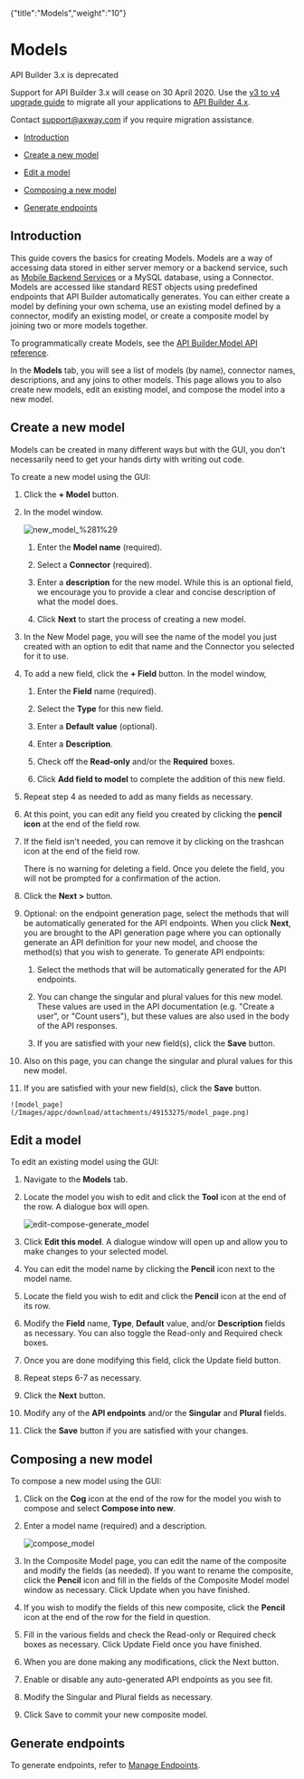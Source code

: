 {"title":"Models","weight":"10"} 

# Models

API Builder 3.x is deprecated

Support for API Builder 3.x will cease on 30 April 2020. Use the [v3 to v4 upgrade guide](https://docs.axway.com/bundle/API_Builder_4x_allOS_en/page/api_builder_v3_to_v4_upgrade_guide.html) to migrate all your applications to [API Builder 4.x](https://docs.axway.com/bundle/API_Builder_4x_allOS_en/page/api_builder_getting_started_guide.html).

Contact [support@axway.com](mailto:support@axway.com) if you require migration assistance.

*   [Introduction](#Introduction)
    
*   [Create a new model](#Createanewmodel)
    
*   [Edit a model](#Editamodel)
    
*   [Composing a new model](#Composinganewmodel)
    
*   [Generate endpoints](#Generateendpoints)
    

## Introduction

This guide covers the basics for creating Models. Models are a way of accessing data stored in either server memory or a backend service, such as [Mobile Backend Services](/docs/appc/Mobile_Backend_Services/) or a MySQL database, using a Connector. Models are accessed like standard REST objects using predefined endpoints that API Builder automatically generates. You can either create a model by defining your own schema, use an existing model defined by a connector, modify an existing model, or create a composite model by joining two or more models together.

To programmatically create Models, see the [API Builder.Model API reference](#!/api/Arrow.Model).

In the **Models** tab, you will see a list of models (by name), connector names, descriptions, and any joins to other models. This page allows you to also create new models, edit an existing model, and compose the model into a new model.

## Create a new model

Models can be created in many different ways but with the GUI, you don't necessarily need to get your hands dirty with writing out code.

To create a new model using the GUI:

1.  Click the **\+ Model** button.
    
2.  In the model window.
    
    ![new_model_%281%29](/Images/appc/download/attachments/49153275/new_model_%281%29.png)
    
    1.  Enter the **Model name** (required).
        
    2.  Select a **Connector** (required).
        
    3.  Enter a **description** for the new model. While this is an optional field, we encourage you to provide a clear and concise description of what the model does.
        
    4.  Click **Next** to start the process of creating a new model.
        
3.  In the New Model page, you will see the name of the model you just created with an option to edit that name and the Connector you selected for it to use.
    
4.  To add a new field, click the **\+ Field** button. In the model window,
    
    1.  Enter the **Field** name (required).
        
    2.  Select the **Type** for this new field.
        
    3.  Enter a **Default** **value** (optional).
        
    4.  Enter a **Description**.
        
    5.  Check off the **Read-only** and/or the **Required** boxes.
        
    6.  Click **Add field to model** to complete the addition of this new field.
        
5.  Repeat step 4 as needed to add as many fields as necessary.
    
6.  At this point, you can edit any field you created by clicking the **pencil icon** at the end of the field row.
    
7.  If the field isn't needed, you can remove it by clicking on the trashcan icon at the end of the field row.
    
    There is no warning for deleting a field. Once you delete the field, you will not be prompted for a confirmation of the action.
    
8.  Click the **Next >** button.
    
9.  Optional: on the endpoint generation page, select the methods that will be automatically generated for the API endpoints. When you click **Next**, you are brought to the API generation page where you can optionally generate an API definition for your new model, and choose the method(s) that you wish to generate. To generate API endpoints:
    
    1.  Select the methods that will be automatically generated for the API endpoints.
        
    2.  You can change the singular and plural values for this new model. These values are used in the API documentation (e.g. "Create a user", or "Count users"), but these values are also used in the body of the API responses.
        
    3.  If you are satisfied with your new field(s), click the **Save** button.
        
10.  Also on this page, you can change the singular and plural values for this new model.
    
11.  If you are satisfied with your new field(s), click the **Save** button.
    
    ![model_page](/Images/appc/download/attachments/49153275/model_page.png)

## Edit a model

To edit an existing model using the GUI:

1.  Navigate to the **Models** tab.
    
2.  Locate the model you wish to edit and click the **Tool** icon at the end of the row. A dialogue box will open.
    
    ![edit-compose-generate_model](/Images/appc/download/thumbnails/49153275/edit-compose-generate_model.png)
3.  Click **Edit this model**. A dialogue window will open up and allow you to make changes to your selected model.
    
4.  You can edit the model name by clicking the **Pencil** icon next to the model name.
    
5.  Locate the field you wish to edit and click the **Pencil** icon at the end of its row.
    
6.  Modify the **Field** name, **Type**, **Default** value, and/or **Description** fields as necessary. You can also toggle the Read-only and Required check boxes.
    
7.  Once you are done modifying this field, click the Update field button.
    
8.  Repeat steps 6-7 as necessary.
    
9.  Click the **Next** button.
    
10.  Modify any of the **API endpoints** and/or the **Singular** and **Plural** fields.
    
11.  Click the **Save** button if you are satisfied with your changes.
    

## Composing a new model

To compose a new model using the GUI:

1.  Click on the **Cog** icon at the end of the row for the model you wish to compose and select **Compose into new**.
    
2.  Enter a model name (required) and a description.
    
    ![compose_model](/Images/appc/download/attachments/49153275/compose_model.png)
3.  In the Composite Model page, you can edit the name of the composite and modify the fields (as needed). If you want to rename the composite, click the **Pencil** icon and fill in the fields of the Composite Model model window as necessary. Click Update when you have finished.
    
4.  If you wish to modify the fields of this new composite, click the **Pencil** icon at the end of the row for the field in question.
    
5.  Fill in the various fields and check the Read-only or Required check boxes as necessary. Click Update Field once you have finished.
    
6.  When you are done making any modifications, click the Next button.
    
7.  Enable or disable any auto-generated API endpoints as you see fit.
    
8.  Modify the Singular and Plural fields as necessary.
    
9.  Click Save to commit your new composite model.
    

## Generate endpoints

To generate endpoints, refer to [Manage Endpoints](/docs/appc/Axway_API_Builder/API_Builder/API_Builder_Developer_Guide/API_Builder_Flows/Manage_Endpoints/).
